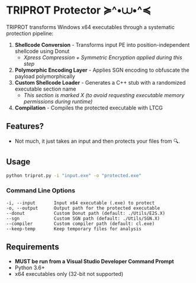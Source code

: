 # TRIPROT Protector ≽^•⩊•^≼

TRIPROT transforms Windows x64 executables through a systematic protection pipeline:

1. **Shellcode Conversion** - Transforms input PE into position-independent shellcode using Donut
   - *Xpress Compression + Symmetric Encryption applied during this step*
3. **Polymorphic Encoding Layer** - Applies SGN encoding to obfuscate the payload polymorphically
4. **Custom Shellcode Loader** - Generates a C++ stub with a randomized executable section name
   - *This section is marked X (to avoid requesting executable memory permissions during runtime)*
5. **Compilation** - Compiles the protected executable with LTCG

## Features?

- Not much, it just takes an input and then protects your files from 🔍.

## Usage

```bash
python triprot.py -i "input.exe" -o "protected.exe"
```

### Command Line Options

```
-i, --input       Input x64 executable (.exe) to protect
-o, --output      Output path for the protected executable
--donut           Custom Donut path (default: ./Utils/E2S.X)
--sgn             Custom SGN path (default: ./Utils/SGN.X)
--compiler        Custom compiler path (default: cl.exe)
--keep-temp       Keep temporary files for analysis
```

## Requirements

- **MUST be run from a Visual Studio Developer Command Prompt**
- Python 3.6+
- x64 executables only (32-bit not supported)
